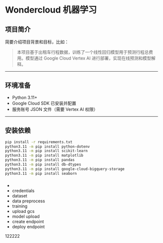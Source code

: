 # Wondercloud 机器学习

## 项目简介

简要介绍项目背景和目标，比如：

> 本项目基于出租车行程数据，训练了一个线性回归模型用于预测行程总费用。模型通过 Google Cloud Vertex AI 进行部署，实现在线预测和模型解释。

---

## 环境准备

- Python 3.11+
- Google Cloud SDK 已安装并配置
- 服务账号 JSON 文件（需要 Vertex AI 权限）

---

## 安装依赖

```bash
pip install -r requirements.txt
python3.11 -m pip install python-dotenv
python3.11 -m pip install scikit-learn
python3.11 -m pip install matplotlib
python3.11 -m pip install pandas
python3.11 -m pip install db-dtypes
python3.11 -m pip install google-cloud-bigquery-storage
python3.11 -m pip install seaborn
```

###
- 
- credentials
- dataset
- data preprocess
- training
- upload gcs
- model upload
- create endpoint
- deploy endpoint

122222